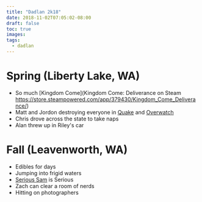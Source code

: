 ```yaml
---
title: "Dadlan 2k18"
date: 2018-11-02T07:05:02-08:00
draft: false
toc: true
images:
tags:
  - dadlan
---
```


# Spring (Liberty Lake, WA)
- So much [Kingdom Come](Kingdom Come: Deliverance on Steam
https://store.steampowered.com/app/379430/Kingdom_Come_Deliverance/)
- Matt and Jordon destroying everyone in [Quake](https://store.steampowered.com/app/2200/Quake_III_Arena/) and [Overwatch](https://eu.shop.battle.net/en-gb/product/overwatch?blzcmp=blizzard_hp_Overwatch_card)
- Chris drove across the state to take naps
- Alan threw up in Riley's car

# Fall (Leavenworth, WA)
- Edibles for days
- Jumping into frigid waters
- [Serious Sam](https://store.steampowered.com/agecheck/app/41000/) is Serious
- Zach can clear a room of nerds
- Hitting on photographers
